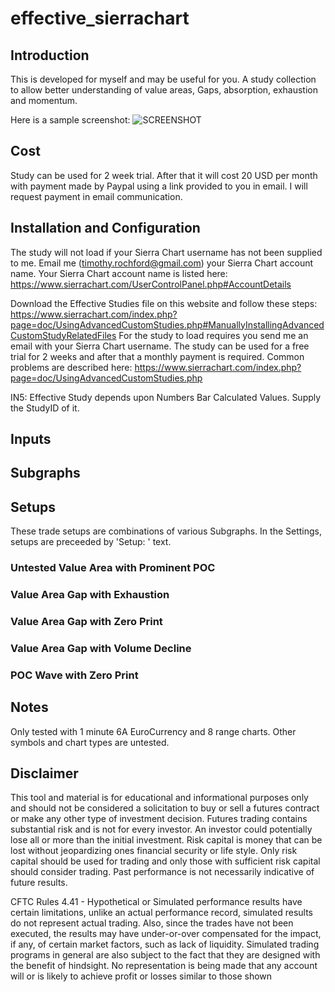 # effective_sierrachart

## Introduction

This is developed for myself and may be useful for you. A study collection to allow better understanding of value areas, Gaps, absorption, exhaustion and momentum.

Here is a sample screenshot: ![SCREENSHOT](http://github.com/rochford/effective_sierrachart/blob/main/docs/effective_main.png)

## Cost

Study can be used for 2 week trial. After that it will cost 20 USD per month with payment made by Paypal using a link provided to you in email. I will request payment in email communication.

## Installation and Configuration

The study will not load if your Sierra Chart username has not been supplied to me. Email me (timothy.rochford@gmail.com) your Sierra Chart account name. 
Your Sierra Chart account name is listed here: https://www.sierrachart.com/UserControlPanel.php#AccountDetails

Download the Effective Studies file on this website and follow these steps: https://www.sierrachart.com/index.php?page=doc/UsingAdvancedCustomStudies.php#ManuallyInstallingAdvancedCustomStudyRelatedFiles 
For the study to load requires you send me an email with your Sierra Chart username. The study can be used for a free trial for 2 weeks and after that a monthly payment is required.
Common problems are described here: https://www.sierrachart.com/index.php?page=doc/UsingAdvancedCustomStudies.php

IN5: Effective Study depends upon Numbers Bar Calculated Values. Supply the StudyID of it.  

## Inputs

## Subgraphs

## Setups

These trade setups are combinations of various Subgraphs. In the Settings, setups are preceeded by 'Setup: ' text.

### Untested Value Area with Prominent POC

### Value Area Gap with Exhaustion

### Value Area Gap with Zero Print

### Value Area Gap with Volume Decline

### POC Wave with Zero Print

## Notes

Only tested with 1 minute 6A EuroCurrency and 8 range charts. Other symbols and chart types are untested. 

## Disclaimer

This tool and material is for educational and informational purposes only and should not be considered a
solicitation to buy or sell a futures contract or make any other type of investment decision. Futures
trading contains substantial risk and is not for every investor. An investor could potentially lose all or
more than the initial investment. Risk capital is money that can be lost without jeopardizing ones
financial security or life style. Only risk capital should be used for trading and only those with sufficient
risk capital should consider trading. Past performance is not necessarily indicative of future results.

CFTC Rules 4.41 - Hypothetical or Simulated performance results have certain limitations, unlike an
actual performance record, simulated results do not represent actual trading. Also, since the trades have
not been executed, the results may have under-or-over compensated for the impact, if any, of certain
market factors, such as lack of liquidity. Simulated trading programs in general are also subject to the
fact that they are designed with the benefit of hindsight. No representation is being made that any
account will or is likely to achieve profit or losses similar to those shown